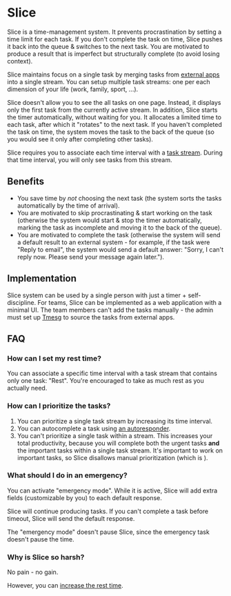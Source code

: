 # Slice

Slice is a time-management system. It prevents procrastination by setting a time limit for each task. If you don't complete the task on time, Slice pushes it back into the queue & switches to the next task. You are motivated to produce a result that is imperfect but structurally complete (to avoid losing context).

Slice maintains focus on a single task by merging tasks from [external apps](./Tmesg.md#data-source) into a single stream. You can setup multiple task streams: one per each dimension of your life (work, family, sport, ...).

Slice doesn't allow you to see the all tasks on one page. Instead, it displays only the first task from the currently active stream. In addition, Slice starts the timer automatically, without waiting for you. It allocates a limited time to each task, after which it "rotates" to the next task. If you haven't completed the task on time, the system moves the task to the back of the queue (so you would see it only after completing other tasks).

Slice requires you to associate each time interval with a [task stream](./definitions/TaskStream.md). During that time interval, you will only see tasks from this stream.

## Benefits

* You save time by *not* choosing the next task (the system sorts the tasks automatically by the time of arrival).
* You are motivated to skip procrastinating & start working on the task (otherwise the system would start & stop the timer automatically, marking the task as incomplete and moving it to the back of the queue).
* You are motivated to complete the task (otherwise the system will send a default result to an external system - for example, if the task were "Reply to email", the system would send a default answer: "Sorry, I can't reply now. Please send your message again later.").

## Implementation

Slice system can be used by a single person with just a timer + self-discipline. For teams, Slice can be implemented as a web application with a minimal UI. The team members can't add the tasks manually - the admin must set up [Tmesg](./Tmesg.md) to source the tasks from external apps.

## FAQ

### How can I set my rest time?

You can associate a specific time interval with a task stream that contains only one task: "Rest". You're encouraged to take as much rest as you actually need.

### How can I prioritize the tasks?

1. You can prioritize a single task stream by increasing its time interval.
2. You can autocomplete a task using [an autoresponder](./Tmesg.md#autoresponder).
3. You can't prioritize a single task within a stream. This increases your total productivity, because you will complete both the urgent tasks **and** the important tasks within a single task stream. It's important to work on important tasks, so Slice disallows manual prioritization (which is ).

### What should I do in an emergency?

You can activate "emergency mode". While it is active, Slice will add extra fields (customizable by you) to each default response.

Slice will continue producing tasks. If you can't complete a task before timeout, Slice will send the default response.

The "emergency mode" doesn't pause Slice, since the emergency task doesn't pause the time.

### Why is Slice so harsh?

No pain - no gain.

However, you can [increase the rest time](#how-can-i-set-my-rest-time).
